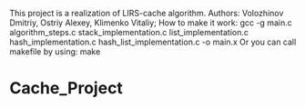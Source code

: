 This project is a realization of LIRS-cache algorithm.
Authors: Volozhinov Dmitriy, Ostriy Alexey, Klimenko Vitaliy;
How to make it work:
gcc -g main.c algorithm_steps.c stack_implementation.c list_implementation.c hash_implementation.c hash_list_implementation.c -o main.x
Or you can call makefile by using:
make
# Cache_Project
